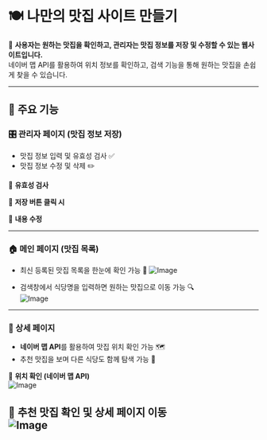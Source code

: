 # 🍽️ 나만의 맛집 사이트 만들기

📌 **사용자는 원하는 맛집을 확인하고, 관리자는 맛집 정보를 저장 및 수정할 수 있는 웹사이트입니다.**  
네이버 맵 API를 활용하여 위치 정보를 확인하고, 검색 기능을 통해 원하는 맛집을 손쉽게 찾을 수 있습니다.  

---

## 🚀 주요 기능

### 🎛 관리자 페이지 (맛집 정보 저장)
- 맛집 정보 입력 및 유효성 검사 ✅  
- 맛집 정보 수정 및 삭제 ✏️  

📌 **유효성 검사**  


📌 **저장 버튼 클릭 시**  


📌 **내용 수정**  


---

### 🏠 메인 페이지 (맛집 목록)
- 최신 등록된 맛집 목록을 한눈에 확인 가능 🏡
![Image](https://github.com/user-attachments/assets/cba98846-a35a-44ff-936d-cfbc7084843e)

- 검색창에서 식당명을 입력하면 원하는 맛집으로 이동 가능 🔍  
![Image](https://github.com/user-attachments/assets/3b123df5-a821-44cb-a4d1-447fc3e92c60)

---

### 📍 상세 페이지
- **네이버 맵 API**를 활용하여 맛집 위치 확인 가능 🗺️  
- 추천 맛집을 보며 다른 식당도 함께 탐색 가능 🍜  

📌 **위치 확인 (네이버 맵 API)**  
![Image](https://github.com/user-attachments/assets/9b56137c-5e94-4d1e-8b4f-17ea18fbb647)


📌 **추천 맛집 확인 및 상세 페이지 이동**  
![Image](https://github.com/user-attachments/assets/08e1e842-9465-4f79-af05-6b5701a4473a)
---
